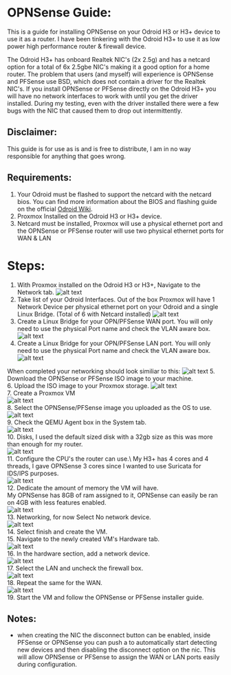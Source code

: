 # OPNSense Guide: 
This is a guide for installing OPNSense on your Odroid H3 or H3+ device to use it as a router. 
I have been tinkering with the Odroid H3+ to use it as low power high performance router & firewall device. 

The Odroid H3+ has onboard Realtek NIC's (2x 2.5g) and has a netcard option for a total of 6x 2.5gbe NIC's making it a good option for a home router. 
The problem that users (and myself) will experience is OPNSense and PFSense use BSD, which does not contain a driver for the Realtek NIC's. 
If you install OPNSense or PFSense directly on the Odroid H3+ you will have no network interfaces to work with until you get the driver installed. 
During my testing, even with the driver installed there were a few bugs with the NIC that caused them to drop out intermittently.

## Disclaimer:
This guide is for use as is and is free to distribute, I am in no way responsible for anything that goes wrong.

## Requirements: 
1. Your Odroid must be flashed to support the netcard with the netcard bios. 
You can find more information about the BIOS and flashing guide on the official [Odroid Wiki](https://wiki.odroid.com/odroid-h3/hardware/h3_bios_update). 
2. Proxmox Installed on the Odroid H3 or H3+ device.
3. Netcard must be installed, Proxmox will use a physical ethernet port and the OPNSense or PFSense router will use two physical ethernet ports for WAN & LAN

# Steps: 
1. With Proxmox installed on the Odroid H3 or H3+, Navigate to the Network tab. 
![alt text](/Images/Odroid-H3+/OPNSense-Screenshots/Proxmox-Networking.png)
2. Take list of your Odroid Interfaces. 
Out of the box Proxmox will have 1 Network Device per physical ethernet port on your Odroid and a single Linux Bridge. (Total of 6 with Netcard installed)
![alt text](/Images/Odroid-H3+/OPNSense-Screenshots/default%20proxmox.png)
3. Create a Linux Bridge for your OPN/PFSense WAN port. 
You will only need to use the physical Port name and check the VLAN aware box. 
![alt text](/Images/Odroid-H3+/OPNSense-Screenshots/WAN%20Linux%20Bridge.png)
4. Create a Linux Bridge for your OPN/PFSense LAN port. 
You will only need to use the physical Port name and check the VLAN aware box.
![alt text](/Images/Odroid-H3+/OPNSense-Screenshots/LAN%20Linux%20Bridge.png)

When completed your networking should look similiar to this: 
![alt text](/Images/Odroid-H3+/OPNSense-Screenshots/Reference%20networking%20setup.png)
5. Download the OPNSense or PFSense ISO image to your machine.   
6. Upload the ISO image to your Proxmox storage.
![alt text](/Images/Odroid-H3+/OPNSense-Screenshots/proxmox%20upload%20iso.png)\
7. Create a Proxmox VM\
![alt text](/Images/Odroid-H3+/OPNSense-Screenshots/Proxmox%20Create%20a%20VM%201.png)\
8. Select the OPNSense/PFSense image you uploaded as the OS to use.\
![alt text](/Images/Odroid-H3+/OPNSense-Screenshots/Proxmox%20Create%20a%20VM%202.png)\
9. Check the QEMU Agent box in the System tab.\
![alt text](/Images/Odroid-H3+/OPNSense-Screenshots/Proxmox%20Create%20a%20VM%203.png)\
10. Disks, I used the default sized disk with a 32gb size as this was more than enough for my router.\
![alt text](/Images/Odroid-H3+/OPNSense-Screenshots/Proxmox%20Create%20a%20VM%204.png)\
11. Configure the CPU's the router can use.\ 
My H3+ has 4 cores and 4 threads, I gave OPNSense 3 cores since I wanted to use Suricata for IDS/IPS purposes.\
![alt text](/Images/Odroid-H3+/OPNSense-Screenshots/Proxmox%20Create%20a%20VM%205.png)\
12. Dedicate the amount of memory the VM will have.\
My OPNSense has 8GB of ram assigned to it, OPNSense can easily be ran on 4GB with less features enabled.\
![alt text](/Images/Odroid-H3+/OPNSense-Screenshots/Proxmox%20Create%20a%20VM%206.png)\
13. Networking, for now Select No network device.\
![alt text](/Images/Odroid-H3+/OPNSense-Screenshots/Proxmox%20Create%20a%20VM%207.png)\
14. Select finish and create the VM.\
15. Navigate to the newly created VM's Hardware tab.\
![alt text](/Images/Odroid-H3+/OPNSense-Screenshots/proxmox%20vm%20hardware.png)\
16. In the hardware section, add a network device.\
![alt text](/Images/Odroid-H3+/OPNSense-Screenshots/add%20network%20device.png)\
17. Select the LAN and uncheck the firewall box.\
![alt text](/Images/Odroid-H3+/OPNSense-Screenshots/proxmox%20LAN%20nic.png)\
18. Repeat the same for the WAN.\
![alt text](/Images/Odroid-H3+/OPNSense-Screenshots/proxmox%20WAN%20nic.png)\
19. Start the VM and follow the OPNSense or PFSense installer guide. 

## Notes: 
- when creating the NIC the disconnect button can be enabled, inside PFSense or OPNSense you can push a to automatically start detecting new devices and then disabling the disconnect option on the nic. This will allow OPNSense or PFSense to assign the WAN or LAN ports easily during configuration. 
